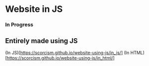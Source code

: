 # Website in JS
### In Progress
## Entirely made using JS

 (In JS)[https://scorcism.github.io/website-using-js/in_js/]
 (In HTML)[https://scorcism.github.io/website-using-js/in_html/]
